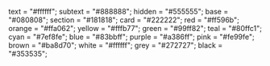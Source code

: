 
text = "#ffffff";
subtext = "#888888";
hidden = "#555555";
base = "#080808";
section = "#181818";
card = "#222222";
red = "#ff596b";
orange = "#ffa062";
yellow = "#fffb77";
green = "#99ff82";
teal = "#80ffc1";
cyan = "#7ef8fe";
blue = "#83bbff";
purple = "#a386ff";
pink = "#fe99fe";
brown = "#ba8d70";
white = "#ffffff";
grey = "#272727";
black = "#353535";
